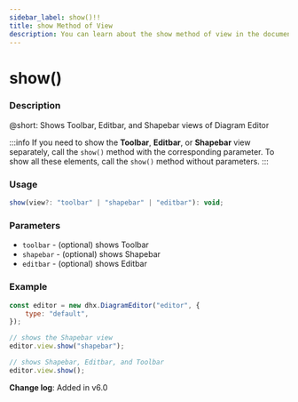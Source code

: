```yaml
---
sidebar_label: show()!!
title: show Method of View
description: You can learn about the show method of view in the documentation of the DHTMLX JavaScript Diagram library. Browse developer guides and API reference, try out code examples and live demos, and download a free 30-day evaluation version of DHTMLX Diagram.
---
```


# show()

### Description

@short: Shows Toolbar, Editbar, and Shapebar views of Diagram Editor

:::info
If you need to show the **Toolbar**, **Editbar**, or **Shapebar** view separately, call the `show()` method with the corresponding parameter. To show all these elements, call the `show()` method without parameters.
:::

### Usage

~~~js
show(view?: "toolbar" | "shapebar" | "editbar"): void;
~~~

### Parameters

- `toolbar` - (optional) shows Toolbar
- `shapebar` - (optional) shows Shapebar
- `editbar` - (optional) shows Editbar

### Example

~~~js {5-6,8-9}
const editor = new dhx.DiagramEditor("editor", {
    type: "default",
});

// shows the Shapebar view 
editor.view.show("shapebar"); 

// shows Shapebar, Editbar, and Toolbar 
editor.view.show();
~~~

**Change log**: Added in v6.0
